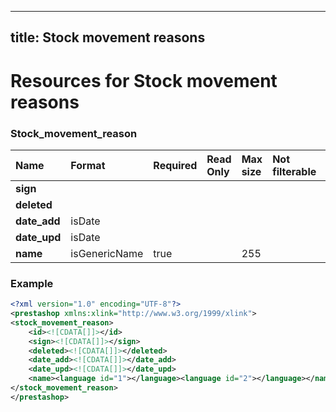 
---
title: Stock movement reasons
---

# Resources for Stock movement reasons


### Stock_movement_reason

|     Name     |    Format     | Required | Read Only | Max size | Not filterable | Description |
| :----------- | :------------ | :------- | :-------- | :------- | :------------- | :---------- |
| **sign**     |               |          |           |          |                |             |
| **deleted**  |               |          |           |          |                |             |
| **date_add** | isDate        |          |           |          |                |             |
| **date_upd** | isDate        |          |           |          |                |             |
| **name**     | isGenericName | true     |           | 255      |                |             |


### Example

```xml
<?xml version="1.0" encoding="UTF-8"?>
<prestashop xmlns:xlink="http://www.w3.org/1999/xlink">
<stock_movement_reason>
	<id><![CDATA[]]></id>
	<sign><![CDATA[]]></sign>
	<deleted><![CDATA[]]></deleted>
	<date_add><![CDATA[]]></date_add>
	<date_upd><![CDATA[]]></date_upd>
	<name><language id="1"></language><language id="2"></language></name>
</stock_movement_reason>
</prestashop>

```

